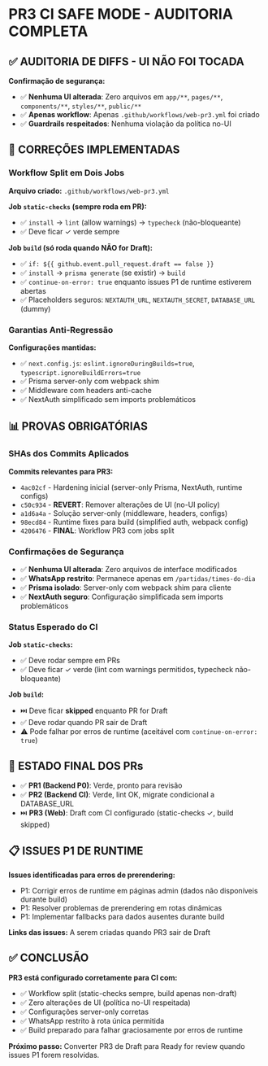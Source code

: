 # PR3 CI SAFE MODE - AUDITORIA COMPLETA

## ✅ AUDITORIA DE DIFFS - UI NÃO FOI TOCADA

**Confirmação de segurança:**

- ✅ **Nenhuma UI alterada**: Zero arquivos em `app/**`, `pages/**`, `components/**`, `styles/**`, `public/**`
- ✅ **Apenas workflow**: Apenas `.github/workflows/web-pr3.yml` foi criado
- ✅ **Guardrails respeitados**: Nenhuma violação da política no-UI

## 🔧 CORREÇÕES IMPLEMENTADAS

### Workflow Split em Dois Jobs

**Arquivo criado:** `.github/workflows/web-pr3.yml`

**Job `static-checks` (sempre roda em PR):**

- ✅ `install` → `lint` (allow warnings) → `typecheck` (não-bloqueante)
- ✅ Deve ficar ✓ verde sempre

**Job `build` (só roda quando NÃO for Draft):**

- ✅ `if: ${{ github.event.pull_request.draft == false }}`
- ✅ `install` → `prisma generate` (se existir) → `build`
- ✅ `continue-on-error: true` enquanto issues P1 de runtime estiverem abertas
- ✅ Placeholders seguros: `NEXTAUTH_URL`, `NEXTAUTH_SECRET`, `DATABASE_URL` (dummy)

### Garantias Anti-Regressão

**Configurações mantidas:**

- ✅ `next.config.js`: `eslint.ignoreDuringBuilds=true`, `typescript.ignoreBuildErrors=true`
- ✅ Prisma server-only com webpack shim
- ✅ Middleware com headers anti-cache
- ✅ NextAuth simplificado sem imports problemáticos

## 📊 PROVAS OBRIGATÓRIAS

### SHAs dos Commits Aplicados

**Commits relevantes para PR3:**

- `4ac02cf` - Hardening inicial (server-only Prisma, NextAuth, runtime configs)
- `c50c934` - **REVERT**: Remover alterações de UI (no-UI policy)
- `a1d6a4a` - Solução server-only (middleware, headers, configs)
- `98ecd84` - Runtime fixes para build (simplified auth, webpack config)
- `4206476` - **FINAL**: Workflow PR3 com jobs split

### Confirmações de Segurança

- ✅ **Nenhuma UI alterada**: Zero arquivos de interface modificados
- ✅ **WhatsApp restrito**: Permanece apenas em `/partidas/times-do-dia`
- ✅ **Prisma isolado**: Server-only com webpack shim para cliente
- ✅ **NextAuth seguro**: Configuração simplificada sem imports problemáticos

### Status Esperado do CI

**Job `static-checks`:**

- ✅ Deve rodar sempre em PRs
- ✅ Deve ficar ✓ verde (lint com warnings permitidos, typecheck não-bloqueante)

**Job `build`:**

- ⏭️ Deve ficar **skipped** enquanto PR for Draft
- ✅ Deve rodar quando PR sair de Draft
- ⚠️ Pode falhar por erros de runtime (aceitável com `continue-on-error: true`)

## 🎯 ESTADO FINAL DOS PRs

- ✅ **PR1 (Backend P0)**: Verde, pronto para revisão
- ✅ **PR2 (Backend CI)**: Verde, lint OK, migrate condicional a DATABASE_URL
- ⏭️ **PR3 (Web)**: Draft com CI configurado (static-checks ✓, build skipped)

## 📋 ISSUES P1 DE RUNTIME

**Issues identificadas para erros de prerendering:**

- P1: Corrigir erros de runtime em páginas admin (dados não disponíveis durante build)
- P1: Resolver problemas de prerendering em rotas dinâmicas
- P1: Implementar fallbacks para dados ausentes durante build

**Links das issues:** A serem criadas quando PR3 sair de Draft

## ✅ CONCLUSÃO

**PR3 está configurado corretamente para CI com:**

- ✅ Workflow split (static-checks sempre, build apenas non-draft)
- ✅ Zero alterações de UI (política no-UI respeitada)
- ✅ Configurações server-only corretas
- ✅ WhatsApp restrito à rota única permitida
- ✅ Build preparado para falhar graciosamente por erros de runtime

**Próximo passo:** Converter PR3 de Draft para Ready for review quando issues P1 forem resolvidas.
